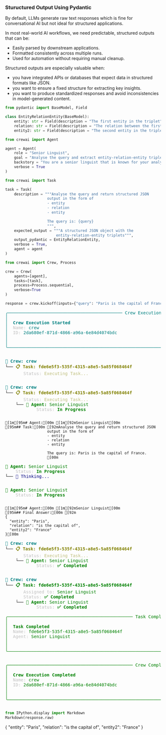 ### Stuructured Output Using Pydantic


By default, LLMs generate raw text responses which is fine for conversational AI but not ideal for structured applications.

In most real-world AI workflows, we need predictable, structured outputs that can be:
- Easily parsed by downstream applications.
- Formatted consistently across multiple runs.
- Used for automation without requiring manual cleanup.

Structured outputs are especially valuable when:
- you have integrated APIs or databases that expect data in structured formats like JSON.
- you want to ensure a fixed structure for extracting key insights.
- you want to produce standardized responses and avoid inconsistencies in model-generated content.



```python
from pydantic import BaseModel, Field
```


```python
class EntityRelationEntity(BaseModel):
    entity: str = Field(description = "The first entity in the triplet")
    relation: str = Field(description = "The relation between the first and second entity")
    entity2: str = Field(description = "The second entity in the triplet")
```


```python
from crewai import Agent

agent = Agent(
    role = "Senior Linguist",
    goal = "Analyse the query and extract entity-relation-entity triplets",
    backstory = "You are a senior linguist that is known for your analytical skills.",
    verbose = True
)
```


```python
from crewai import Task

task = Task(
    description = """Analyse the query and return structured JSON
                   output in the form of
                   - entity
                   - relation
                   - entity

                   The query is: {query}
                   """,
    expected_output = """A structured JSON object with the
                       entity-relation-entity triplets""",
    output_pydantic = EntityRelationEntity,
    verbose = True,
    agent = agent
)
```


```python
from crewai import Crew, Process

crew = Crew(
    agents=[agent],
    tasks=[task],
    process=Process.sequential,
    verbose=True
)

response = crew.kickoff(inputs={"query": "Paris is the capital of France."})
```


<pre style="white-space:pre;overflow-x:auto;line-height:normal;font-family:Menlo,'DejaVu Sans Mono',consolas,'Courier New',monospace"><span style="color: #008080; text-decoration-color: #008080">╭──────────────────────────────────────────── Crew Execution Started ─────────────────────────────────────────────╮</span>
<span style="color: #008080; text-decoration-color: #008080">│</span>                                                                                                                 <span style="color: #008080; text-decoration-color: #008080">│</span>
<span style="color: #008080; text-decoration-color: #008080">│</span>  <span style="color: #008080; text-decoration-color: #008080; font-weight: bold">Crew Execution Started</span>                                                                                         <span style="color: #008080; text-decoration-color: #008080">│</span>
<span style="color: #008080; text-decoration-color: #008080">│</span>  <span style="color: #c0c0c0; text-decoration-color: #c0c0c0">Name: </span><span style="color: #008080; text-decoration-color: #008080">crew</span>                                                                                                     <span style="color: #008080; text-decoration-color: #008080">│</span>
<span style="color: #008080; text-decoration-color: #008080">│</span>  <span style="color: #c0c0c0; text-decoration-color: #c0c0c0">ID: </span><span style="color: #008080; text-decoration-color: #008080">2da680ef-871d-4866-a96a-6e84d4074bdc</span>                                                                       <span style="color: #008080; text-decoration-color: #008080">│</span>
<span style="color: #008080; text-decoration-color: #008080">│</span>                                                                                                                 <span style="color: #008080; text-decoration-color: #008080">│</span>
<span style="color: #008080; text-decoration-color: #008080">│</span>                                                                                                                 <span style="color: #008080; text-decoration-color: #008080">│</span>
<span style="color: #008080; text-decoration-color: #008080">╰─────────────────────────────────────────────────────────────────────────────────────────────────────────────────╯</span>
</pre>




<pre style="white-space:pre;overflow-x:auto;line-height:normal;font-family:Menlo,'DejaVu Sans Mono',consolas,'Courier New',monospace">
</pre>




<pre style="white-space:pre;overflow-x:auto;line-height:normal;font-family:Menlo,'DejaVu Sans Mono',consolas,'Courier New',monospace"><span style="color: #008080; text-decoration-color: #008080; font-weight: bold">🚀 Crew: crew</span>
└── <span style="color: #808000; text-decoration-color: #808000; font-weight: bold">📋 Task: fde6e5f3-535f-4315-a8e5-5a85f068464f</span>
    <span style="color: #c0c0c0; text-decoration-color: #c0c0c0">   Status: </span><span style="color: #bfbf7f; text-decoration-color: #bfbf7f">Executing Task...</span>
</pre>




<pre style="white-space:pre;overflow-x:auto;line-height:normal;font-family:Menlo,'DejaVu Sans Mono',consolas,'Courier New',monospace">
</pre>




<pre style="white-space:pre;overflow-x:auto;line-height:normal;font-family:Menlo,'DejaVu Sans Mono',consolas,'Courier New',monospace"><span style="color: #008080; text-decoration-color: #008080; font-weight: bold">🚀 Crew: crew</span>
└── <span style="color: #808000; text-decoration-color: #808000; font-weight: bold">📋 Task: fde6e5f3-535f-4315-a8e5-5a85f068464f</span>
    <span style="color: #c0c0c0; text-decoration-color: #c0c0c0">   Status: </span><span style="color: #bfbf7f; text-decoration-color: #bfbf7f">Executing Task...</span>
    └── <span style="color: #008000; text-decoration-color: #008000; font-weight: bold">🤖 Agent: </span><span style="color: #008000; text-decoration-color: #008000">Senior Linguist</span>
        <span style="color: #c0c0c0; text-decoration-color: #c0c0c0">    Status: </span><span style="color: #008000; text-decoration-color: #008000; font-weight: bold">In Progress</span>
</pre>




<pre style="white-space:pre;overflow-x:auto;line-height:normal;font-family:Menlo,'DejaVu Sans Mono',consolas,'Courier New',monospace">
</pre>



    [1m[95m# Agent:[00m [1m[92mSenior Linguist[00m
    [95m## Task:[00m [92mAnalyse the query and return structured JSON
                       output in the form of
                       - entity
                       - relation
                       - entity
    
                       The query is: Paris is the capital of France.
                       [00m



<pre style="white-space:pre;overflow-x:auto;line-height:normal;font-family:Menlo,'DejaVu Sans Mono',consolas,'Courier New',monospace"><span style="color: #008000; text-decoration-color: #008000; font-weight: bold">🤖 Agent: </span><span style="color: #008000; text-decoration-color: #008000">Senior Linguist</span>
<span style="color: #c0c0c0; text-decoration-color: #c0c0c0">    Status: </span><span style="color: #008000; text-decoration-color: #008000; font-weight: bold">In Progress</span>
└── <span style="color: #000080; text-decoration-color: #000080; font-weight: bold">🧠 </span><span style="color: #000080; text-decoration-color: #000080">Thinking...</span>
</pre>




<pre style="white-space:pre;overflow-x:auto;line-height:normal;font-family:Menlo,'DejaVu Sans Mono',consolas,'Courier New',monospace">
</pre>




<pre style="white-space:pre;overflow-x:auto;line-height:normal;font-family:Menlo,'DejaVu Sans Mono',consolas,'Courier New',monospace"><span style="color: #008000; text-decoration-color: #008000; font-weight: bold">🤖 Agent: </span><span style="color: #008000; text-decoration-color: #008000">Senior Linguist</span>
<span style="color: #c0c0c0; text-decoration-color: #c0c0c0">    Status: </span><span style="color: #008000; text-decoration-color: #008000; font-weight: bold">In Progress</span>
</pre>




<pre style="white-space:pre;overflow-x:auto;line-height:normal;font-family:Menlo,'DejaVu Sans Mono',consolas,'Courier New',monospace">
</pre>



    
    
    [1m[95m# Agent:[00m [1m[92mSenior Linguist[00m
    [95m## Final Answer:[00m [92m
    {
      "entity": "Paris",
      "relation": "is the capital of",
      "entity2": "France"
    }[00m
    
    



<pre style="white-space:pre;overflow-x:auto;line-height:normal;font-family:Menlo,'DejaVu Sans Mono',consolas,'Courier New',monospace"><span style="color: #008080; text-decoration-color: #008080; font-weight: bold">🚀 Crew: crew</span>
└── <span style="color: #808000; text-decoration-color: #808000; font-weight: bold">📋 Task: fde6e5f3-535f-4315-a8e5-5a85f068464f</span>
    <span style="color: #c0c0c0; text-decoration-color: #c0c0c0">   Status: </span><span style="color: #bfbf7f; text-decoration-color: #bfbf7f">Executing Task...</span>
    └── <span style="color: #008000; text-decoration-color: #008000; font-weight: bold">🤖 Agent: </span><span style="color: #008000; text-decoration-color: #008000">Senior Linguist</span>
        <span style="color: #c0c0c0; text-decoration-color: #c0c0c0">    Status: </span><span style="color: #008000; text-decoration-color: #008000; font-weight: bold">✅ Completed</span>
</pre>




<pre style="white-space:pre;overflow-x:auto;line-height:normal;font-family:Menlo,'DejaVu Sans Mono',consolas,'Courier New',monospace">
</pre>




<pre style="white-space:pre;overflow-x:auto;line-height:normal;font-family:Menlo,'DejaVu Sans Mono',consolas,'Courier New',monospace"><span style="color: #008080; text-decoration-color: #008080; font-weight: bold">🚀 Crew: crew</span>
└── <span style="color: #008000; text-decoration-color: #008000; font-weight: bold">📋 Task: fde6e5f3-535f-4315-a8e5-5a85f068464f</span>
    <span style="color: #c0c0c0; text-decoration-color: #c0c0c0">   Assigned to: </span><span style="color: #008000; text-decoration-color: #008000">Senior Linguist</span>
    <span style="color: #c0c0c0; text-decoration-color: #c0c0c0">   Status: </span><span style="color: #008000; text-decoration-color: #008000; font-weight: bold">✅ Completed</span>
    └── <span style="color: #008000; text-decoration-color: #008000; font-weight: bold">🤖 Agent: </span><span style="color: #008000; text-decoration-color: #008000">Senior Linguist</span>
        <span style="color: #c0c0c0; text-decoration-color: #c0c0c0">    Status: </span><span style="color: #008000; text-decoration-color: #008000; font-weight: bold">✅ Completed</span>
</pre>




<pre style="white-space:pre;overflow-x:auto;line-height:normal;font-family:Menlo,'DejaVu Sans Mono',consolas,'Courier New',monospace"><span style="color: #008000; text-decoration-color: #008000">╭──────────────────────────────────────────────── Task Completion ────────────────────────────────────────────────╮</span>
<span style="color: #008000; text-decoration-color: #008000">│</span>                                                                                                                 <span style="color: #008000; text-decoration-color: #008000">│</span>
<span style="color: #008000; text-decoration-color: #008000">│</span>  <span style="color: #008000; text-decoration-color: #008000; font-weight: bold">Task Completed</span>                                                                                                 <span style="color: #008000; text-decoration-color: #008000">│</span>
<span style="color: #008000; text-decoration-color: #008000">│</span>  <span style="color: #c0c0c0; text-decoration-color: #c0c0c0">Name: </span><span style="color: #008000; text-decoration-color: #008000">fde6e5f3-535f-4315-a8e5-5a85f068464f</span>                                                                     <span style="color: #008000; text-decoration-color: #008000">│</span>
<span style="color: #008000; text-decoration-color: #008000">│</span>  <span style="color: #c0c0c0; text-decoration-color: #c0c0c0">Agent: </span><span style="color: #008000; text-decoration-color: #008000">Senior Linguist</span>                                                                                         <span style="color: #008000; text-decoration-color: #008000">│</span>
<span style="color: #008000; text-decoration-color: #008000">│</span>                                                                                                                 <span style="color: #008000; text-decoration-color: #008000">│</span>
<span style="color: #008000; text-decoration-color: #008000">│</span>                                                                                                                 <span style="color: #008000; text-decoration-color: #008000">│</span>
<span style="color: #008000; text-decoration-color: #008000">╰─────────────────────────────────────────────────────────────────────────────────────────────────────────────────╯</span>
</pre>




<pre style="white-space:pre;overflow-x:auto;line-height:normal;font-family:Menlo,'DejaVu Sans Mono',consolas,'Courier New',monospace">
</pre>




<pre style="white-space:pre;overflow-x:auto;line-height:normal;font-family:Menlo,'DejaVu Sans Mono',consolas,'Courier New',monospace"><span style="color: #008000; text-decoration-color: #008000">╭──────────────────────────────────────────────── Crew Completion ────────────────────────────────────────────────╮</span>
<span style="color: #008000; text-decoration-color: #008000">│</span>                                                                                                                 <span style="color: #008000; text-decoration-color: #008000">│</span>
<span style="color: #008000; text-decoration-color: #008000">│</span>  <span style="color: #008000; text-decoration-color: #008000; font-weight: bold">Crew Execution Completed</span>                                                                                       <span style="color: #008000; text-decoration-color: #008000">│</span>
<span style="color: #008000; text-decoration-color: #008000">│</span>  <span style="color: #c0c0c0; text-decoration-color: #c0c0c0">Name: </span><span style="color: #008000; text-decoration-color: #008000">crew</span>                                                                                                     <span style="color: #008000; text-decoration-color: #008000">│</span>
<span style="color: #008000; text-decoration-color: #008000">│</span>  <span style="color: #c0c0c0; text-decoration-color: #c0c0c0">ID: </span><span style="color: #008000; text-decoration-color: #008000">2da680ef-871d-4866-a96a-6e84d4074bdc</span>                                                                       <span style="color: #008000; text-decoration-color: #008000">│</span>
<span style="color: #008000; text-decoration-color: #008000">│</span>                                                                                                                 <span style="color: #008000; text-decoration-color: #008000">│</span>
<span style="color: #008000; text-decoration-color: #008000">│</span>                                                                                                                 <span style="color: #008000; text-decoration-color: #008000">│</span>
<span style="color: #008000; text-decoration-color: #008000">╰─────────────────────────────────────────────────────────────────────────────────────────────────────────────────╯</span>
</pre>




<pre style="white-space:pre;overflow-x:auto;line-height:normal;font-family:Menlo,'DejaVu Sans Mono',consolas,'Courier New',monospace">
</pre>




```python
from IPython.display import Markdown
Markdown(response.raw)
```




{
  "entity": "Paris",
  "relation": "is the capital of",
  "entity2": "France"
}




```python

```
